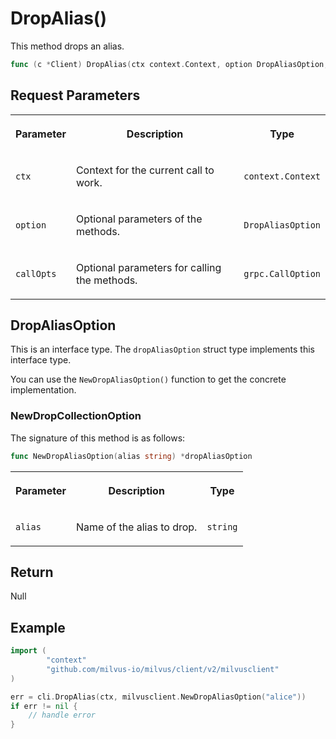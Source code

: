 # DropAlias()

This method drops an alias. 

```go
func (c *Client) DropAlias(ctx context.Context, option DropAliasOption, callOptions ...grpc.CallOption) error
```

## Request Parameters

<table>
   <tr>
     <th><p>Parameter</p></th>
     <th><p>Description</p></th>
     <th><p>Type</p></th>
   </tr>
   <tr>
     <td><p><code>ctx</code></p></td>
     <td><p>Context for the current call to work.</p></td>
     <td><p><code>context.Context</code></p></td>
   </tr>
   <tr>
     <td><p><code>option</code></p></td>
     <td><p>Optional parameters of the methods.</p></td>
     <td><p><code>DropAliasOption</code></p></td>
   </tr>
   <tr>
     <td><p><code>callOpts</code></p></td>
     <td><p>Optional parameters for calling the methods.</p></td>
     <td><p><code>grpc.CallOption</code></p></td>
   </tr>
</table>

## DropAliasOption

This is an interface type. The `dropAliasOption` struct type implements this interface type. 

You can use the `NewDropAliasOption()` function to get the concrete implementation.

### NewDropCollectionOption

The signature of this method is as follows:

```go
func NewDropAliasOption(alias string) *dropAliasOption
```

<table>
   <tr>
     <th><p>Parameter</p></th>
     <th><p>Description</p></th>
     <th><p>Type</p></th>
   </tr>
   <tr>
     <td><p><code>alias</code></p></td>
     <td><p>Name of the alias to drop.</p></td>
     <td><p><code>string</code></p></td>
   </tr>
</table>

## Return

Null

## Example

```go
import (
        "context"
        "github.com/milvus-io/milvus/client/v2/milvusclient"
)

err = cli.DropAlias(ctx, milvusclient.NewDropAliasOption("alice"))
if err != nil {
    // handle error
}
```

